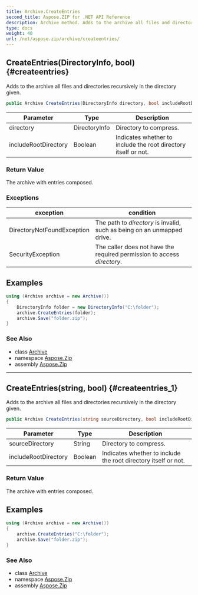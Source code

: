 ```yaml
---
title: Archive.CreateEntries
second_title: Aspose.ZIP for .NET API Reference
description: Archive method. Adds to the archive all files and directories recursively in the directory given
type: docs
weight: 40
url: /net/aspose.zip/archive/createentries/
---
```

## CreateEntries(DirectoryInfo, bool) {#createentries}

Adds to the archive all files and directories recursively in the directory given.

```csharp
public Archive CreateEntries(DirectoryInfo directory, bool includeRootDirectory = true)
```

| Parameter | Type | Description |
| --- | --- | --- |
| directory | DirectoryInfo | Directory to compress. |
| includeRootDirectory | Boolean | Indicates whether to include the root directory itself or not. |

### Return Value

The archive with entries composed.

### Exceptions

| exception | condition |
| --- | --- |
| DirectoryNotFoundException | The path to *directory* is invalid, such as being on an unmapped drive. |
| SecurityException | The caller does not have the required permission to access *directory*. |

## Examples

```csharp
using (Archive archive = new Archive())
{
    DirectoryInfo folder = new DirectoryInfo("C:\folder");
    archive.CreateEntries(folder);
    archive.Save("folder.zip");
}
```

### See Also

* class [Archive](../)
* namespace [Aspose.Zip](../../archive/)
* assembly [Aspose.Zip](../../../)

---

## CreateEntries(string, bool) {#createentries_1}

Adds to the archive all files and directories recursively in the directory given.

```csharp
public Archive CreateEntries(string sourceDirectory, bool includeRootDirectory = true)
```

| Parameter | Type | Description |
| --- | --- | --- |
| sourceDirectory | String | Directory to compress. |
| includeRootDirectory | Boolean | Indicates whether to include the root directory itself or not. |

### Return Value

The archive with entries composed.

## Examples

```csharp
using (Archive archive = new Archive())
{
    archive.CreateEntries("C:\folder");
    archive.Save("folder.zip");
}
```

### See Also

* class [Archive](../)
* namespace [Aspose.Zip](../../archive/)
* assembly [Aspose.Zip](../../../)


